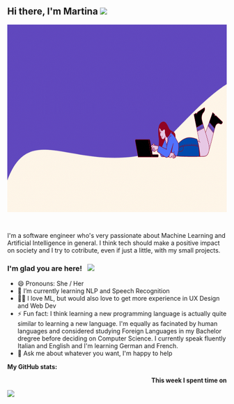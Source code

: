 ## Hi there, I'm Martina  <img src="https://media.giphy.com/media/hvRJCLFzcasrR4ia7z/giphy.gif" width="25px">

<p align="center"> <img align="center" alt="GIF" src="https://github.com/mwritescode/mwritescode/blob/main/assets/profile_banner.gif?raw=true" height="430"/> </p> <br>

I'm a software engineer who's very passionate about Machine Learning and Artificial Intelligence in general. I think tech should make a positive impact on society and I try to cotribute, even if just a little, with my small projects.

### I'm glad you are here! &nbsp; ![](https://visitor-badge.glitch.me/badge?page_id=mwritescode.mwritescode)

- 😄 Pronouns: She / Her
- 🌱 I’m currently learning NLP and Speech Recognition
- 👩‍💻 I love ML, but would also love to get more experience in UX Design and Web Dev
- ⚡ Fun fact: I think learning a new programming language is actually quite similar to learning a new language. I'm equally as facinated by human languages and considered studying Foreign Languages in my Bachelor dregree before deciding on Computer Science. I currently speak fluently Italian and English and I'm learning German and French.
- 💬 Ask me about whatever you want, I'm happy to help

<p align="left"> <b> My GitHub stats: </b> </p> <p align="right"> <b> This week I spent time on </b> <!--START_SECTION:waka-->
<!--END_SECTION:waka--> </p>
<img height="180em" align="left" src="https://github-readme-stats.vercel.app/api?username=mwritescode&show_icons=true&hide_border=true&&count_private=true&include_all_commits=true&theme=tokyonight" />
